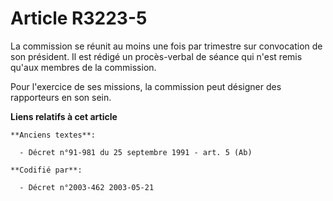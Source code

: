 # Article R3223-5

La commission se réunit au moins une fois par trimestre sur convocation de son président. Il est rédigé un procès-verbal de
séance qui n'est remis qu'aux membres de la commission.

Pour l'exercice de ses missions, la commission peut désigner des rapporteurs en son sein.

**Liens relatifs à cet article**

	**Anciens textes**:

	  - Décret n°91-981 du 25 septembre 1991 - art. 5 (Ab)

	**Codifié par**:

	  - Décret n°2003-462 2003-05-21
